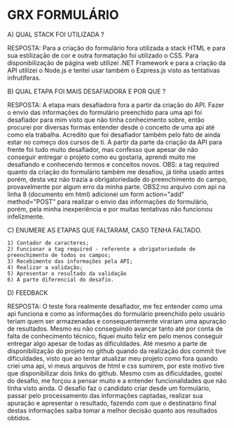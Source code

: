 # GRX  FORMULÁRIO

A) QUAL STACK FOI UTILIZADA ?

RESPOSTA: Para a criação do formulário fora utilizada a stack HTML e para sua estilização de cor e outra formatação foi utilizado o CSS.
Para disponibilização de página web utilizei .NET Framework e para a criação da API utilizei o Node.js e tentei usar também o Express.js visto as tentativas infrutíferas.




B) QUAL ETAPA FOI MAIS DESAFIADORA E POR QUE ?

RESPOSTA: A etapa mais desafiadora fora a partir da criação do API. Fazer o envio das informações do formulário preenchido para uma api foi desafiador para mim visto que não tinha conhecimento sobre, então procurei por diversas formas entender desde o conceito de uma api até como ela trabalha. Acredito que foi desafiador também pelo fato de ainda estar no começo dos cursos de ti.
A partir da parte da criação da API para frente foi tudo muito desafiador, mas confesso que apesar de não conseguir entregar o projeto como eu gostaria, aprendi muito me desafiando e conhecendo termos e conceitos novos.
OBS: a tag required quanto da criação do formulário também me desafiou, já tinha usado antes porém, desta vez não trazia a obrigatoriedade do preenchimento do campo, provavelmente por algum erro da minha parte.
OBS2:no arquivo com api na linha 8 (documento em html) adicionei um form action="add" method="POST" para realizar o envio das informações do formulário, porém, pela minha inexperiência e por muitas tentativas não funcionou infelizmente.



C) ENUMERE AS ETAPAS QUE FALTARAM, CASO TENHA FALTADO.

    1) Contador de caracteres;
    2) Funcionar a tag required - referente a obrigatoriedade de preenchimento de todos os campos;
    3) Recebimento das informações pela API;
    4) Realizar a validação;
    5) Apresentar o resultado da validação
    6) A parte diferencial do desafio.


D) FEEDBACK

RESPOSTA: O teste fora realmente desafiador, me fez entender como uma api funciona e como as informações do formulário preenchido pelo usuário teriam quem ser armazenadas e consequentemente virariam uma apuração de resultados.
Mesmo eu não conseguindo avançar tanto até por conta de falta de conhecimento técnico, fiquei muito feliz em pelo menos conseguir entregar algo apesar de todas as dificuldades.
Até mesmo a parte de disponibilização do projeto no github quando da realização dos commit tive dificuldades, visto que ao tentar atualizar meu projeto como fora quando criei uma api, vi meus arquivos de html e css sumirem, por este motivo tive que disponibilizar dois links do github.
Mesmo com as dificuldades, gostei do desafio, me forçou a pensar muito e a entender funcionalidades que não tinha visto ainda.
O desafio faz o candidato criar desde um formulário, passar pelo processamento das informações captadas, realizar sua apuração e apresentar o resultado, fazendo com que o destinatário final destas informações saiba tomar a melhor decisão quanto aos resultados obtidos.

